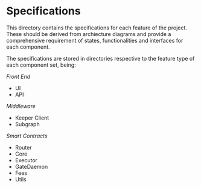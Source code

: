 # Specifications

This directory contains the specifications for each feature of the project. These should be derived from archiecture diagrams and provide a comprehensive requirement of states, functionalities and interfaces for each component.

The specifications are stored in directories respective to the feature type of each component set, being:

_Front End_

- UI
- API

_Middleware_

- Keeper Client
- Subgraph

_Smart Contracts_

- Router
- Core
- Executor
- GateDaemon
- Fees
- Utils
